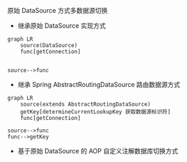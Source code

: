 原始 DataSource 方式多数据源切换
* 继承原始 DataSource 实现方式
```mermaid
graph LR
    source(DataSource)
    func[getConnection]


source-->func
```
* 继承 Spring AbstractRoutingDataSource 路由数据源方式
```mermaid
graph LR
    source(extends AbstractRoutingDataSource)
    getKey[determineCurrentLookupKey 获取数据源标识符]
    func[getConnection]
    
source-->func
func-->getKey
```
* 基于原始 DataSource 的 AOP 自定义注解数据库切换方式